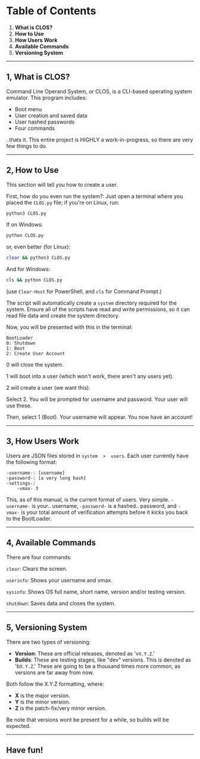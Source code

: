 # Table of Contents

1. **What is CLOS?**
2. **How to Use**
3. **How Users Work**
4. **Available Commands**
5. **Versioning System**

---

## 1, What is CLOS?

Command Line Operand System, or CLOS, is a CLI-based operating system emulator. This program includes:

+ Boot menu
+ User creation and saved data
+ User hashed passwords
+ Four commands

..thats it. This entire project is HIGHLY a work-in-progress, so there are very few things to do.

---

## 2, How to Use

This section will tell you how to create a user.

First, how do you even run the system?: Just open a terminal where you placed the `CLOS.py` file; if you're on Linux, run:

```bash
python3 CLOS.py
```
If on Windows:
```bash
python CLOS.py
```

or, even better (for Linux):

```bash
clear && python3 CLOS.py
```
And for Windows:

```bash
cls && python CLOS.py
```
(use `Clear-Host` for PowerShell, and `cls` for Command Prompt.)

The script will automatically create a `system` directory required for the system. Ensure all of the scripts have read and write permissions, so it can read file data and create the system directory.

Now, you will be presented with this in the terminal:

```
BootLoader
0: Shutdown
1: Boot
2: Create User Account
```

0 will close the system.

1 will boot into a user (which won't work, there aren't any users yet).

2 will create a user (we want this).

Select 2. You will be prompted for username and password. Your user will use these.

Then, select 1 (Boot). Your username will appear. You now have an account!

---

## 3, How Users Work

Users are JSON files stored in `system  >  users`. Each user currently have the following format:
```
-username-: [username]
-password-: [a very long hash]
-settings-:
    -vmax- 3
```
This, as of this manual, is the current format of users. Very simple. `-username-` is your.. username, `-password-` is a hashed.. password, and `-vmax-` is your total amount of verification attempts before it kicks you back to the BootLoader.

---

## 4, Available Commands

There are four commands:

`clear`: Clears the screen.

`userinfo`: Shows your username and vmax.

`sysinfo`: Shows OS full name, short name, version and/or testing version.

`shutdown`: Saves data and closes the system.

---

## 5, Versioning System

There are two types of versioning:

+ **Version**: These are official releases, denoted as 'v`X.Y.Z`.'
+ **Builds**: These are testing stages, like "dev" versions. This is denoted as 'b`X.Y.Z`.' These are going to be a thousand times more common, as versions are far away from now.

Both follow the X.Y.Z formatting, where:

+ **X** is the major version.
+ **Y** is the minor version.
+ **Z** is the patch-fix/very minor version.

Be note that versions wont be present for a while, so builds will be expected.

---

## Have fun!
